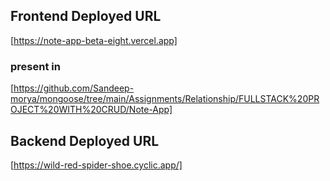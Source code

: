 ﻿## Frontend Deployed URL
[https://note-app-beta-eight.vercel.app]

### present in
[https://github.com/Sandeep-morya/mongoose/tree/main/Assignments/Relationship/FULLSTACK%20PROJECT%20WITH%20CRUD/Note-App]

## Backend Deployed URL

[https://wild-red-spider-shoe.cyclic.app/]
